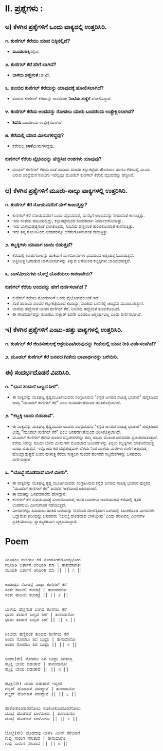 # II. ಪ್ರಶ್ನೆಗಳು :

## ಅ) ಕೆಳಗಿನ ಪ್ರಶ್ನೆಗಳಿಗೆ ಒಂದು ವಾಕ್ಯದಲ್ಲಿ ಉತ್ತರಿಸಿರಿ.
### ೧. ಕುಣಿಗಲ್ ಕೆರೆಯು ಯಾವ ದಿಕ್ಕಿನಲ್ಲಿದೆ?
* **ಮೂಡಲದಿಕ್ಕಿ**ನಲ್ಲಿದೆ.

### ೨. ಕುಣಿಗಲ್ ಕೆರೆ ಹೇಗೆ ಬಾಗಿದೆ?
* **ಬಾಳೆಯ ಹಣ್ಣಿನಂತೆ** ಬಾಗಿದೆ.

### ೩. ತುಂಬಿದ ಕುಣಿಗಲ್ ಕೆರೆಯನ್ನು ಯಾವುದಕ್ಕೆ ಹೋಲಿಸಲಾಗಿದೆ?
* ತುಂಬಿದ ಕುಣಿಗಲ್‌ ಕೆರೆಯನ್ನು ಜನಪದರು **ನಿಂಬೆಯ ಹಣ್ಣೆಗೆ** ಹೋಲಿಸಿದ್ದಾರೆ.

### ೪. ಕುಣಿಗಲ್ ಕೆರೆಯ ಅಂದವನ್ನು ನೋಡಲು ಯಾರು ಬಂದರೆಂದು ಉತ್ಪ್ರೇಕ್ಷಿಸಲಾಗಿದೆ?
* **ಶಿವನು** ಬಂದರೆಂದು ಉತ್ಪೇಕ್ಲಿಸಲಾಗಿದೆ.

### ೫. ಕೆರೆಯಲ್ಲಿ ಯಾವ ಮೀನುಗಳಿದ್ದವು?
* ಕೆರೆಯಲ್ಲಿ **ಬಾಳೆ**ಮೀನುಗಳಿದ್ದವು.

### ಕುಣಿಗಲ್‌ ಕೆರೆಯ ವೈಭವವನ್ನು ಹೆಚ್ಚಿಸಿದ ಅಂಶಗಳು ಯಾವುವು?
* ಮಾಡಲ್‌ ಕುಣಿಗಲ್‌ ಕೆರೆಯ ಸಂತೆ ಹಾದಿಯ ಸುಂದರ ಕಲ್ಲುಕಟ್ಟೆಯ ಸೌಂದರ್ಯ ಹಾಗೂ ಕೆರೆಯಲ್ಲಿ ಮೂಡಿ ಬರುವ ಚಂದ್ರಮನ ಸೊಬಗು ಇವೆಲ್ಲವೂ ಮೂಡಲ್‌ ಕುಣಿಗಲ್‌ ಕೆರೆಯ ವೈಭವವನ್ನು ಹೆಚ್ಚಿಸಿವೆ.

## ಆ) ಕೆಳಗಿನ ಪ್ರಶ್ನೆಗಳಿಗೆ ಮೂರು-ನಾಲ್ಕು ವಾಕ್ಯಗಳಲ್ಲಿ ಉತ್ತರಿಸಿರಿ.
### ೧. ಕುಣಿಗಲ್ ಕೆರೆ ನೋಡುವವರಿಗೆ ಹೇಗೆ ಕಾಣುತ್ತಿತ್ತು?
* ಕುಣಿಗಲ್‌ ಕೆರೆ ನೋಡುವವರಿಗೆ ಒಂದು ವೈಭವದಂತೆ, ಮನಸ್ಸಿಗೆ ಆನಂದವನ್ನು ನೀಡುವಂತೆ ಕಾಣುತ್ತಿತ್ತು.
* ಇದು ಸಂತೆಯ ಹಾದಿಯಲ್ಲಿದ್ದು, ಕಲ್ಲುಕಟ್ಟೆಯಿಂದ ಸುಂದರವಾಗಿ ನಿರ್ಮಾಣಗೊಂಡಿತ್ತು.
* ಇದು ಬಾಳೆಯಹಜ್ಜಿನಂತೆ ಬಾಗಿಕೊಂಡು, ನಿಂಬೆಯ ಹಣ್ಣಿನಂತೆ ತುಂಬಿಕೊಂಡಂತೆ ಕಾಣಿಸುತ್ತಿತ್ತು.
* ಇದು ತನ್ನ ಸೊಬಗಿನಿಂದ ಎಂಥವರನ್ನೂ ಜೆರಗುಗೊಳಿಸುವಂತೆ ಕಾಣುತ್ತಿತ್ತು.

### ೨. ಕಬ್ಬಕ್ಕಿಗಳು ಯಾವಾಗ ಬಾಯಿ ಬಿಡುತ್ತವೆ?
* ಕೆರೆಯಲ್ಲಿ ಊರುಗೋಲನ್ನು ಹಾಕಿದಾಗ ಬಾಳೆಮೀನುಗಳು ಭಯದಿಂದ ಅತ್ತಿಂದಿತ್ತ ಓಡಾಡುತ್ತವೆ.
* ಅತ್ತಿಂದಿತ್ತ ಓಡಾಡುವ ಬಾಳೆಮೀನುಗಳನ್ನು ತಿನ್ನುವ ಆಸೆಯಿಂದ ಕಬ್ಬಕ್ಕಿಗಳು ಬಾಯಿಬಿಡುತ್ತವೆ.

### ೩. ಬಾಳೆಮೀನುಗಳು ಬೊಬ್ಬೆ ಹೊಡೆಯಲು ಕಾರಣವೇನು?
### ಕುಣಿಗಲ್‌ ಕೆರೆಯ ಅಂದವನ್ನು ಹೇಗೆ ವರ್ಣಿಸಲಾಗಿದೆ ?
* ಕುಣಿಗಲ್‌ ಕೆರೆಯು ನೋಡುಗರಿಗೆ ಒಂದು ವೈಭೋಗವೆಂಬಂತೆ ಇದೆ.
* ಸಂತೆ ಹಾದಿಯ ಸುಂದರ ಕಲ್ಲುಕಟ್ಟೆಯಿಂದ ಕೂಡಿದ್ದು, ಸಂಜೆಯ ಬಾನಿನಲ್ಲಿ ಚಂದ್ರಮ ಮೂಡಿಬರುತ್ತಾನೆ.
* ಬಾಳೆಯ ಹಣ್ಣಿನಂತೆ ಬಾಗಿದ ಕುಣಿಗಲ್‌ ಕೆರೆ, ನಿಂಬೆಯ ಹಣ್ಣಿನಂತೆ ತುಂಬಿಕೊಂಡಿದೆ.
* ಈ ಸೌಂದರ್ಯವನ್ನು ನೋಡಲು ಸಾಕ್ಟಾತ್‌ ಶಿವನೇ ಬಂದರೂ ಆಶ್ಚರ್ಯವಿಲ್ಲ ಎಂದು ವರ್ಣಿಸಲಾಗಿದೆ.


## ಇ) ಕೆಳಗಿನ ಪ್ರಶ್ನೆಗಳಿಗೆ ಎಂಟು-ಹತ್ತು ವಾಕ್ಯಗಳಲ್ಲಿ ಉತ್ತರಿಸಿರಿ.
### ೧. ಕುಣಿಗಲ್ ಕೆರೆ ಜೀವಸಂಕುಲಕ್ಕೆ ಆಶ್ರಯವಾಗಿರುವುದನ್ನು ಗೀತೆಯಲ್ಲಿ ಯಾವ ರೀತಿ ವರ್ಣಿಸಲಾಗಿದೆ?
### ೨. ಮೂಡಲ್ ಕುಣಿಗಲ್ ಕೆರೆ ಜನಪದ ಗೀತೆಯ ಭಾವಾರ್ಥವನ್ನು ಬರೆಯಿರಿ.

## ಈ) ಸಂದರ್ಭದೊಡನೆ ವಿವರಿಸಿರಿ.
### ೧. “ಭಾವ ತಂದಾನೆ ಬಣ್ಣದ ಸೀರೆ”.
* ಈ ವಾಕ್ಯವನ್ನು ಮತಿಘಟ್ಟ ಕೃಷ್ಣಮೂರ್ತಿಯವರು ಸಂಗ್ರಹಿಸಿರುವ "ಕನ್ನಡ ಜನಪದ ಸಾಹಿತ್ಯ ಭಂಡಾರ" ಪುಸ್ತಕದಿಂದ ಆಯ್ದ "ಮೂಡಲ್ ಕುಣಿಗಲ್‌ ಕೆರೆ" ಎಂಬ ಜನಪದಗೀತೆಯಿಂದ ಆರಿಸಿಕೊಳ್ಳಲಾಗಿದೆ.

### ೨. “ಕಬ್ಬಕ್ಕಿ ಬಾಯ ಬಿಡುತಾವೆ”.
* ಈ ವಾಕ್ಯವನ್ನು ಮತಿಘಟ್ಟ ಕೃಷ್ಣಮೂರ್ತಿಯವರು ಸಂಗ್ರಹಿಸಿರುವ "ಕನ್ನಡ ಜನಪದ ಸಾಹಿತ್ಯ ಭಂಡಾರ" ಪುಸ್ತಕದಿಂದ ಆಯ್ದ "ಮೂಡಲ್ ಕುಣಿಗಲ್‌ ಕೆರೆ" ಎಂಬ ಜನಪದಗೀತೆಯಿಂದ ಆರಿಸಿಕೊಳ್ಳಲಾಗಿದೆ.
* ಮೂಡಲ್‌ ಕುಣಿಗಲ್‌ ಕೆರೆಯ ಸುಂದರ ಸನ್ನಿವೇಶಗಳನ್ನು ತಮ್ಮ ಹಾಡಿನ ಮೂಲಕ ಜನಪದರು ಪ್ರಚುರಪಡಿಸುತ್ತಾರೆ. ಕೆರೆಯ ನೀರನ್ನು ಕುಡಿದು ಬೆಳೆದ ಮೀನುಗಳೇ ಮೊದಲಾದ ಜಲಚರಗಳನ್ನು ತಿನ್ನಲು ಕಬ್ಬಕ್ಕಿಗಳು ಹಾತೊರೆಯುತ್ತ ಬಾಯಿ ಬಿಡುತ್ತವೆ. ಇನ್ನೊಂದು ಕಡೆ ದಷ್ಟಪುಷ್ಟವಾಗಿ ಬೆಳೆದು ನಿಂತ ಬಾಳೆಯ ಮರಗಳು ಗಾಳಿಗೆ ಅತ್ತಿಂದಿತ್ತ ಹೊಯ್ದಾಡುತ್ತವೆ ಎಂದು ಹೇಳುತ್ತ ಕೆರೆಯ ಸುತ್ತಲಿನ ಸುಂದರ ಪರಿಸರದ ಸನ್ನಿವೇಶಗಳನ್ನು ಜನಪದರು ವರ್ಣಿಸುತ್ತಾರೆ.

### ೩. “ಬೊಬ್ಬೆ ಹೊಡೆದಾವೆ ಬಾಳೆ ಮೀನು”.
* ಈ ವಾಕ್ಯವನ್ನು ಮತಿಘಟ್ಟ ಕೃಷ್ಣ ಮೂರ್ತಿಯವರು ಸಂಗ್ರಹಿಸಿರುವ ಕನ್ನಡ ಜನಪದ ಸಾಹಿತ್ಯ ಭಂಡಾರ ಪುಸ್ತಕದ "ಮೂಡಲ್‌ ಕುಣಿಗಲ್‌ ಕೆರೆ" ಜನಪದ ಗೀತೆಯಿಂದ ಆರಿಸಲಾಗಿದೆ.
* ಈ ಮಾತನ್ನು ಜನಪದಕಾರರು ಹೇಳಿದ್ದಾರೆ.
* ಕುಣಿಗಲ್‌ ಕೆರೆ ನೋಡುವುದಕ್ಕೆ ಸುಂದರವಾದಂತೆ, ಜನರ ಬದುಕಿಗೂ ಆಸರೆಯಾಗಿದೆ ಕೆರೆಯಲ್ಲಿ ರೈತರ ಉಪಕಸುಬು ಮೀನುಗಾರಿಕೆ ನಡೆಯುತ್ತದೆ.
* ಮೀನುಗಳನ್ನು ಹಿಡಿಯಲು ಹಾಕಿದ ಬಲೆಯನ್ನು ನೀರಿನಿಂದ ಮೇಲೆತ್ತಿದಾಗ ಬಲೆಯಲ್ಲಿ ಸಿಲುಕಿಕೊಂಡ ಮೀನುಗಳು ಒದ್ದಾಡುವ ಪರಿಯನ್ನು ಜನಪದರು “ಬೊಬ್ಬೆ ಹೊಡೆದಾವ ಬಾಳೆಮೀನು' ಎಂದು ಹೇಳುವಲ್ಲಿ ಮೀನುಗಳ ಪ್ರತಿಕ್ರಿಯೆಯನ್ನು ಸ್ವಾರಸ್ಯಕರವಾಗಿ ವ್ಯಕ್ತಪಡಿಸಿದ್ದಾರೆ.

# Poem
<pre> 
ಮೂಡಲು ಕುಣಿಗಲು ಕೆರೆ ನೋಡೋರ್‌ಗೊಂದೈಭೋಗ
ಮೂಡಿs ಬರ್ತಾನೆ ಚೆಂದಿರs ಮಾ | ತಾನಂದಾನೋ
ಮೂಡಿs ಬರ್ತಾನೆ ಚೆಂದಿರs ಮಾ || || ೧ ||
</pre> 
<pre> 
ಅಂತಂತ್ರಿಸಿ ನೋಡರ‍್ಗೆ ಎಂಥಾ ಕುಣಿಗಲ್ ಕೆರೆ
ಸಂತೇ ಹಾದೀಲಿ ಕಲುಕಟ್ಟೆ | ತಾನಂದಾನೋ
ಸಂತೇ ಹಾದೀಲಿ ಕಲುಕಟ್ಟೆ || || ೨ ||
</pre> 
<pre> 
ಬಾಳೆಯ ಹಣ್ಣಿನಂತೆ ಬಾಗಿದ ಕುಣಿಗಲು ಕೆರೆ
ಭಾವಾ ತಂದಾನೆ ಬಣ್ಣದ ಸೀರೆ | ತಾನಂದಾನೋ
ಭಾವಾ ತಂದಾನೆ ಬಣ್ಣದ ಸೀರೆ || || ೩ ||
</pre> 
<pre> 
ನಿಂಬೆಯ ಹಣ್ಣಿನಂತೆ ತುಂಬಿದ ಕುಣಿಗಲು ಕೆರೆ
ಅಂದಾ ನೋಡಲು ಶಿವ ಬಂದ್ರು | ತಾನಂದಾನೋ
ಅಂದಾ ನೋಡಲು ಶಿವ ಬಂದ್ರು || || ೪ ||
</pre> 
<pre> 
ಅಂದಾ(ನೇ) ನೋಡಲು ಶಿವ ಬಂದ್ರು ಶಿವಮಗ್ಗಿ
ಕಬ್ಬಕ್ಕಿ ಬಾಯ ಬಿಡುತಾವೆ | ತಾನಂದಾನೋ
ಕಬ್ಬಕ್ಕಿ ಬಾಯ ಬಿಡುತಾವೆ || || ೫ ||
</pre> 
<pre> 
ಕಬ್ಬಕ್ಕಿ(ನೇ) ಬಾಯ ಬಿಡುತಾವೆ ಇಬ್ಬೀಡ
ಗಬ್ಬದ್ ಹೊಂಬಾಳೆ ನಡುಗ್ಯಾವೆ | ತಾನಂದಾನೋ
ಗಬ್ಬದ್ ಹೊಂಬಾಳೆ ನಡುಗ್ಯಾವೆ || || ೬ ||
</pre> 
<pre> 
ಹಾಕೋಕೊಂದಾರುಗೋಲು ನೂಕೋಕೊಂದೂರುಗೋಲು
ಬೊಬ್ಬೆ ಹೊಡೆದವೆ ಬಾಳೆಮೀನು | ತಾನಂದಾನೊ
ಬೊಬ್ಬೆ ಹೊಡೆದವೆ ಬಾಳೆಮೀನು || || ೭ ||
</pre> 
<pre> 
ಬೊಬ್ಬೆ(ನೇ) ಹೊಡೆದವು ಬಾಳೆs ಮೀನ್ ಕೆರೆಯಾಗೆ
ಗುಬ್ಬಿ ಸಾರಂಗ ನಗುತಾವೆ | ತಾನಂದಾನೊ
ಗುಬ್ಬಿ ಸಾರಂಗ ನಗುತಾವೆ || || ೮ ||
</pre> 

